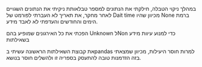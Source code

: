 במהלך ניקוי הטבלה, חילקתי את הנתונים למספר טבלאותת ניקיתי את הנתונים השגויים  לאחר מחקר, את תאריך לא העברתי לפורמט של Dait time מכיוון שהיו None  ברמת הימים והחודשים והעדפתי לא לאבד מידע.

הפכתי את כל האירגונים שמופיע בהם Unknown לNon  כדי למנוע עיוות מידע בשאילתות 

את קבוצת השאילתות הראשונה עשיתי בpandas למרות חוסר היעילות, מכיוון שמצאתי בזה הזדמנות טובה להתעסק בספריה זו ולהשלים חוסר בנושא.


